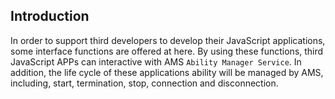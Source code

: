 ## Introduction
In order to support third developers to develop their JavaScript applications, some interface functions are offered at here. By using these functions, third JavaScript APPs can interactive with AMS `Ability Manager Service`. In addition, the life cycle of these applications ability will be managed by AMS, including, start, termination, stop, connection and disconnection.

